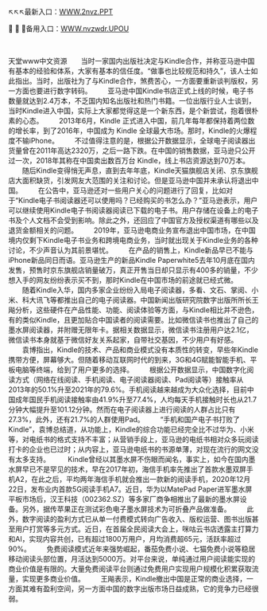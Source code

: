 <p>
	↖↖↖最新入口：<a href="http://www.baidu.com/link?url=6MA2SWnO3Raqke39an_0PUxosM6ZrUGzi1BN9tNnlPW&wd">WWW.2nvz.PPT</a> 
	<p>
		🚖
🚖
🚖备用入口：<a href="http://www.baidu.com/link?url=6MA2SWnO3Raqke39an_0PUxosM6ZrUGzi1BN9tNnlPW&wd">WWW.nvzwdr.UPOU</a> 
	</p>
	<p>
		<br />
	</p>
	<p>
		天堂www中文资源　　当时一家国内出版社决定与Kindle合作，并称亚马逊中国有基本的经验和体系，大家有基本的信任度。“做事也比较规范和持久”，该人士如此指出。当时，出版社为了与Kindle合作，煞费苦心，一方面要重新谈判版权，另一方面也要进行数字转码。
　　亚马逊中国Kindle书店正式上线的时候，电子书数量就达到2.4万本，不乏国内知名出版社和热门书籍。一位出版行业人士谈到，当时Kindle进入中国，实际上大家都觉得这是一个新东西，是个新尝试，抱着很朴素的心态。
　　2013年6月，Kindle 正式进入中国，前几年每年都保持着两位数的增长率，到了2016年，中国成为 Kindle 全球最大市场。那时，Kindle的火爆程度不输iPhone。
　　不过值得注意的是，根据公开数据显示，全球电子阅读器出货量曾在2011年高达2320万，之后一路下跌。在中国的销售数据，亚马逊只公开过一次，2018年其称在中国卖出数百万台 Kindle，线上书店资源达到70万本。
　　随后Kindle变得悄无声息，直到去年年底，Kindle天猫旗舰店关闭、京东旗舰店大面积缺货，引发网友大范围的关注和讨论。但是亚马逊中国并未承认将退出中国。
　　在公告中，亚马逊还对一些用户关心的问题进行了回复，比如对于“Kindle电子书阅读器还可以使用吗？已经购买的书怎么办？”亚马逊表示，用户可以继续使用Kindle电子书阅读器阅读已下载的电子书。用户存储在设备上的电子书及个人文档不会受到影响。除此之外，还回应了中国官方及授权渠道有哪些以及退货金额相关的问题。
　　2019年，亚马逊电商业务宣布退出中国市场，在中国境内仅剩下Kindle电子书业务和跨境电商业务，当时就出现关于Kindle业务的各种讨论，不少声音认为其前景堪忧。
　　在产品的销售上，Kindle新品早已不能与iPhone新品同日而语。亚马逊生产的新品Kindle Paperwhite5去年10月底在国内发售，预售时京东旗舰店销量破万，真正开售当日却只显示有400多的销量，不少想入手的网友纷纷表示买不到，那时Kindle在中国市场的前途就已经式微。
　　随着Kindle入华，国内多家企业纷纷入局电子阅读器，多看、文石、掌阅、小米、科大讯飞等都推出自己的电子阅读器。中国新闻出版研究院数字出版所所长王飚分析，这些硬件在产品性能、功能、阅读体验等方面，与Kindle相比并不逊色，有的类似Kindle，且更加贴合中国读者的阅读需要。比如微信读书也推出了自己的墨水屏阅读器，并附赠无限年卡。据相关数据显示，微信读书注册用户达2.1亿，微信读书本身就基于微信好友关系起家，自带社交基因，不少用户有好感。
　　袁博指出，Kindle的技术、产品和商业模式没有本质性的转变，早些年Kindle携带方便，屏幕够大。但随着移动互联网时代的到来，3G和4G赋能智能手机、平板电脑等终端，给到了用户更多的选择。
　　根据公开数据显示，中国数字化阅读方式（网络在线阅读、手机阅读、电子阅读器阅读、Pad阅读等）接触率从2013年的50.1%升至2021年的79.6%。手机阅读越来越成为大众化选择，目前中国成年国民手机阅读接触率由41.9%升至77.4%，人均每天手机接触时长也从21.7分钟大幅提升至101.12分钟。然而在电子阅读器上进行阅读的人群占比只有27.3%，此外，还有21.7%的人群使用Pad。
　　“手机和国产电子书打败了Kindle”，袁博总结道，从功能上，Kindle的综合功能已经完全比不过华为、小米等，对电纸书的格式支持不丰富；从营销手段上，亚马逊的电纸书相对众多玩阅读打卡的企业也已过时；从内容上，亚马逊电纸书的书源单薄，对现在流行的网文没有太多支持。&nbsp;
　　Kindle曾经以其墨水屏不伤眼而闻名，事实上，如今在国内墨水屏早已不是罕见的技术，早在2017年初，海信手机率先推出了首款水墨双屏手机A2，在此之后，平均两年海信手机就会推出一款新的阅读手机，2020年12月22日，发布业内首款5G阅读手机A7。近日，华为以MatePad Paper进军墨水屏平板市场后，汉王科技（002362.SZ）等多家厂商争相推出了最新的墨水屏设备。另外，据传苹果正在测试彩色电子墨水屏技术为可折叠产品做准备。
　　此外，数字阅读的盈利方式已从单一付费模式转向广告收入、版权运营、图书出版甚至用户打赏等多元方式。近日，在首届全民阅读大会上，咪咕云书店透露主打算力和AI，实现内容共创，已有超过1800万用户，月均消费超65元，活跃率超过90%。
　　免费阅读模式近年来强势崛起，番茄免费小说、七猫免费小说等稳居移动阅读头部位置，月活达到5000万。对平台来说，单纯通过用户阅读能实现的商业价值是有限的。大量免费阅读平台则通过免费用户实现用户规模化积累获取流量，实现更多商业价值。
　　王飚表示，Kindle撤出中国是正常的商业选择，一方面其难有盈利空间，另一方面中国的数字出版市场日益成熟，它的竞争力已经很弱。
	</p>
